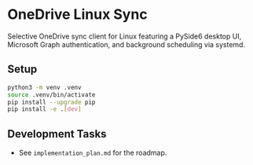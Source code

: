 # OneDrive Linux Sync

Selective OneDrive sync client for Linux featuring a PySide6 desktop UI, Microsoft Graph authentication, and background scheduling via systemd.

## Setup

```bash
python3 -m venv .venv
source .venv/bin/activate
pip install --upgrade pip
pip install -e .[dev]
```

## Development Tasks
- See `implementation_plan.md` for the roadmap.

